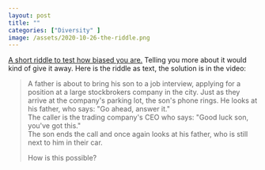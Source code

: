 ```yaml
---
layout: post
title: ""
categories: ["Diversity" ]
image: /assets/2020-10-26-the-riddle.png
---
```

[A short riddle to test how biased you
are.](https://www.youtube.com/watch?v=4kFC7669quE) Telling you more about it
would kind of give it away. Here is the riddle as text, the solution is in the
video:

> A father is about to bring his son to a job interview, applying for a position
> at a large stockbrokers company in the city. Just as they arrive at the
> company's parking lot, the son's phone rings. He looks at his father, who
> says: "Go ahead, answer it."  
> The caller is the trading company's CEO who says: "Good luck son, you've got
> this."  
> The son ends the call and once again looks at his father, who is still next to
> him in their car.  
>
> How is this possible?